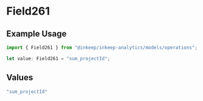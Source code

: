 # Field261

## Example Usage

```typescript
import { Field261 } from "@inkeep/inkeep-analytics/models/operations";

let value: Field261 = "sum_projectId";
```

## Values

```typescript
"sum_projectId"
```